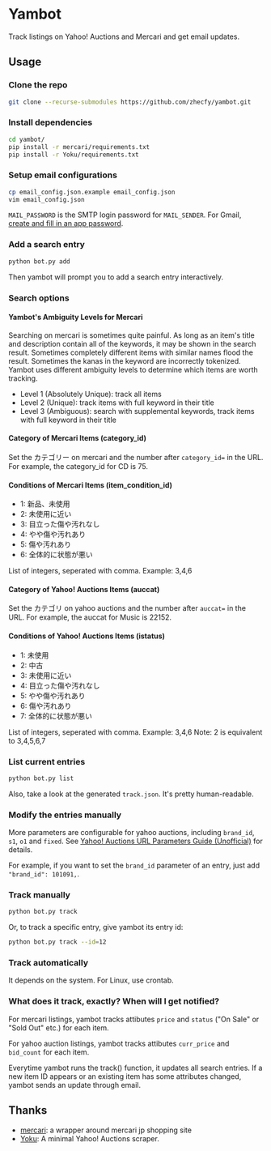 # Yambot

Track listings on Yahoo! Auctions and Mercari and get email updates.

## Usage

### Clone the repo
```bash
git clone --recurse-submodules https://github.com/zhecfy/yambot.git
```

### Install dependencies
```bash
cd yambot/
pip install -r mercari/requirements.txt
pip install -r Yoku/requirements.txt
```

### Setup email configurations
```bash
cp email_config.json.example email_config.json
vim email_config.json
```
`MAIL_PASSWORD` is the SMTP login password for `MAIL_SENDER`.
For Gmail, [create and fill in an app password](https://support.google.com/mail/answer/185833).

### Add a search entry
```bash
python bot.py add
```

Then yambot will prompt you to add a search entry interactively.

### Search options

#### Yambot's Ambiguity Levels for Mercari

Searching on mercari is sometimes quite painful. As long as an item's title and description contain all of the keywords, it may be shown in the search result. Sometimes completely different items with similar names flood the result. Sometimes the kanas in the keyword are incorrectly tokenized. Yambot uses different ambiguity levels to determine which items are worth tracking.

- Level 1 (Absolutely Unique): track all items
- Level 2 (Unique): track items with full keyword in their title
- Level 3 (Ambiguous): search with supplemental keywords, track items with full keyword in their title

#### Category of Mercari Items (category_id)

Set the カテゴリー on mercari and the number after `category_id=` in the URL. For example, the category_id for CD is 75.

#### Conditions of Mercari Items (item_condition_id)

- 1: 新品、未使用
- 2: 未使用に近い
- 3: 目立った傷や汚れなし
- 4: やや傷や汚れあり
- 5: 傷や汚れあり
- 6: 全体的に状態が悪い

List of integers, seperated with comma. Example: 3,4,6

#### Category of Yahoo! Auctions Items (auccat)

Set the カテゴリ on yahoo auctions and the number after `auccat=` in the URL. For example, the auccat for Music is 22152.

#### Conditions of Yahoo! Auctions Items (istatus)

- 1: 未使用
- 2: 中古
- 3: 未使用に近い
- 4: 目立った傷や汚れなし
- 5: やや傷や汚れあり
- 6: 傷や汚れあり
- 7: 全体的に状態が悪い

List of integers, seperated with comma. Example: 3,4,6
Note: 2 is equivalent to 3,4,5,6,7

### List current entries
```bash
python bot.py list
```

Also, take a look at the generated `track.json`. It's pretty human-readable.

### Modify the entries manually

More parameters are configurable for yahoo auctions, including `brand_id`, `s1`, `o1` and `fixed`. See [Yahoo! Auctions URL Parameters Guide (Unofficial)](https://github.com/zhecfy/Yoku/blob/main/parameters.md) for details.

For example, if you want to set the `brand_id` parameter of an entry, just add `"brand_id": 101091,`.

### Track manually
```bash
python bot.py track
```

Or, to track a specific entry, give yambot its entry id:

```bash
python bot.py track --id=12
```

### Track automatically

It depends on the system. For Linux, use crontab.

### What does it track, exactly? When will I get notified?

For mercari listings, yambot tracks attibutes `price` and `status` ("On Sale" or "Sold Out" etc.) for each item.

For yahoo auction listings, yambot tracks attibutes `curr_price` and `bid_count` for each item.

Everytime yambot runs the track() function, it updates all search entries. If a new item ID appears or an existing item has some attributes changed, yambot sends an update through email.

## Thanks

- [mercari](https://github.com/marvinody/mercari): a wrapper around mercari jp shopping site
- [Yoku](https://github.com/kokseen1/Yoku): A minimal Yahoo! Auctions scraper.

